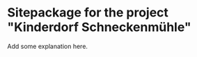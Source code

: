 Sitepackage for the project "Kinderdorf Schneckenmühle"
==============================================================

Add some explanation here.

